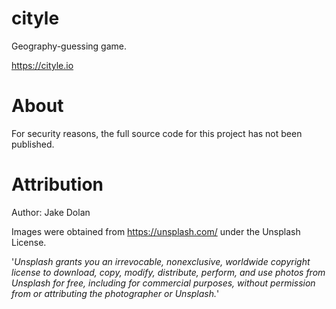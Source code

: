 # cityle

Geography-guessing game. 

https://cityle.io

# About

For security reasons, the full source code for this project has not been published.

# Attribution

Author: Jake Dolan


Images were obtained from https://unsplash.com/ under the Unsplash License.

'*Unsplash grants you an irrevocable, nonexclusive, worldwide copyright license to download, copy, modify, distribute, perform, and use photos from Unsplash for free, including for commercial purposes, without permission from or attributing the photographer or Unsplash.*'
